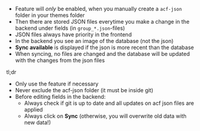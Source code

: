 - Feature will *only* be enabled, when you manually create a `acf-json` folder in your themes folder
- Then there are stored JSON files everytime you make a change in the backend under fields (in `group_*.json`-files)
- JSON files always have priority in the frontend
- In the backend you see an image of the database (not the json)
- **Sync available** is displayed if the json is more recent than the database
- When syncing, no files are changed and the database will be updated with the changes from the json files

tl;dr
- Only use the feature if necessary
- Never exclude the acf-json folder (it must be inside git)
- Before editing fields in the backend:
  - Always check if git is up to date and all updates on acf json files are applied
  - Always click on **Sync** (otherwise, you will overwrite old data with new data!)
